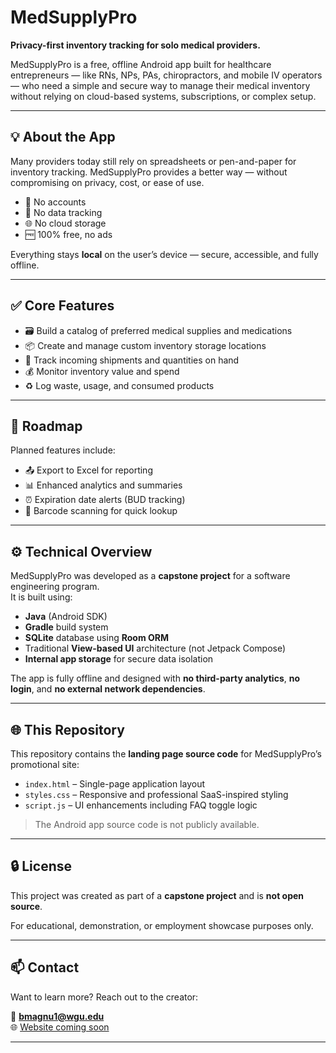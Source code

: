 # MedSupplyPro

**Privacy-first inventory tracking for solo medical providers.**

MedSupplyPro is a free, offline Android app built for healthcare entrepreneurs — like RNs, NPs, PAs, chiropractors, and mobile IV operators — who need a simple and secure way to manage their medical inventory without relying on cloud-based systems, subscriptions, or complex setup.

---

## 💡 About the App

Many providers today still rely on spreadsheets or pen-and-paper for inventory tracking. MedSupplyPro provides a better way — without compromising on privacy, cost, or ease of use.

- 🚫 No accounts
- 🔐 No data tracking
- 🌐 No cloud storage
- 🆓 100% free, no ads

Everything stays **local** on the user’s device — secure, accessible, and fully offline.

---

## ✅ Core Features

- 🗃️ Build a catalog of preferred medical supplies and medications  
- 📦 Create and manage custom inventory storage locations  
- 🚚 Track incoming shipments and quantities on hand  
- 💰 Monitor inventory value and spend  
- ♻️ Log waste, usage, and consumed products  

---

## 🧭 Roadmap

Planned features include:

- 📤 Export to Excel for reporting  
- 📊 Enhanced analytics and summaries  
- ⏰ Expiration date alerts (BUD tracking)  
- 📸 Barcode scanning for quick lookup  

---

## ⚙️ Technical Overview

MedSupplyPro was developed as a **capstone project** for a software engineering program.  
It is built using:

- **Java** (Android SDK)
- **Gradle** build system
- **SQLite** database using **Room ORM**
- Traditional **View-based UI** architecture (not Jetpack Compose)
- **Internal app storage** for secure data isolation

The app is fully offline and designed with **no third-party analytics**, **no login**, and **no external network dependencies**.

---

## 🌐 This Repository

This repository contains the **landing page source code** for MedSupplyPro’s promotional site:

- `index.html` – Single-page application layout
- `styles.css` – Responsive and professional SaaS-inspired styling
- `script.js` – UI enhancements including FAQ toggle logic

> The Android app source code is not publicly available.

---

## 🔒 License

This project was created as part of a **capstone project** and is **not open source**.

For educational, demonstration, or employment showcase purposes only.

---

## 📫 Contact

Want to learn more? Reach out to the creator:

📧 **bmagnu1@wgu.edu**  
🌐 [Website coming soon](#)

---


